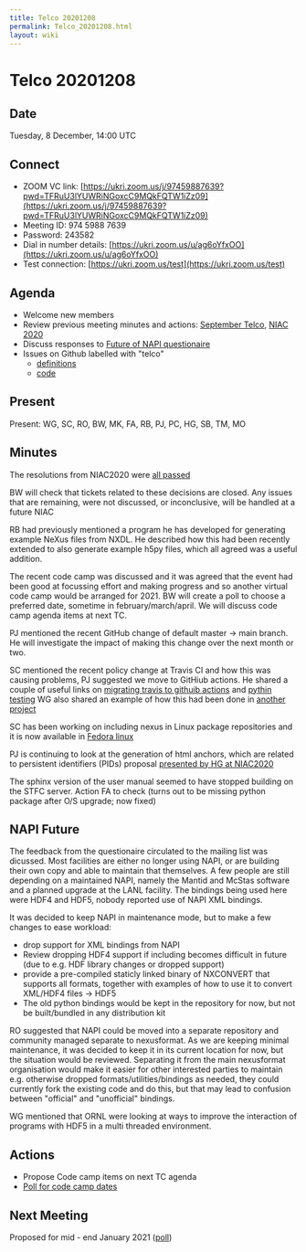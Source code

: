 ```yaml
---
title: Telco 20201208
permalink: Telco_20201208.html
layout: wiki
---
```

Telco 20201208
==============

Date
----

Tuesday, 8 December, 14:00 UTC

<!-- end of autogeneration -->

Connect
-------
* ZOOM VC link: [https://ukri.zoom.us/j/97459887639?pwd=TFRuU3lYUWRiNGoxcC9MQkFQTW1iZz09](https://ukri.zoom.us/j/97459887639?pwd=TFRuU3lYUWRiNGoxcC9MQkFQTW1iZz09)
* Meeting ID:         974 5988 7639
* Password:           243582
* Dial in number details: [https://ukri.zoom.us/u/ag6oYfxOO](https://ukri.zoom.us/u/ag6oYfxOO)
* Test connection:        [https://ukri.zoom.us/test](https://ukri.zoom.us/test)

Agenda
------
   * Welcome new members
   * Review previous meeting minutes and actions: [September Telco](Telco_20200930.md), [NIAC 2020](NIAC2020minutes_concluding.md)
   * Discuss responses to [Future of NAPI questionaire](https://lists.nexusformat.org/pipermail/nexus/2020/001140.html)
   * Issues on Github labelled with "telco"
     * [definitions](https://github.com/nexusformat/definitions/issues?q=is%3Aopen+is%3Aissue+label%3Atelco)
     * [code](https://github.com/nexusformat/code/issues?q=is%3Aopen+is%3Aissue+label%3Atelco)

Present
--------

Present: WG, SC, RO, BW, MK, FA, RB, PJ, PC, HG, SB, TM, MO

Minutes
--------

The resolutions from NIAC2020 were [all passed](https://www.nexusformat.org/NIAC2020.html#decisions)
 
BW will check that tickets related to these decisions are closed. Any issues that are remaining, were not discussed, or inconclusive, will be handled at a future NIAC

RB had previously mentioned a program he has developed for generating example NeXus files from NXDL. He described how this had been recently extended to also generate example h5py files, which all agreed was a useful addition.
   
The recent code camp was discussed and it was agreed that the event had been good at focussing effort and making progress and so another virtual code camp would be arranged for 2021. BW will create a poll to choose a preferred date, sometime in february/march/april. We will discuss code camp agenda items at next TC. 
   
PJ mentioned the recent GitHub change of default master -> main branch. He will investigate the impact of making this change over the next month or two.
   
SC mentioned the recent policy change at Travis CI and how this was causing problems, PJ suggested we move to GitHiub actions. He shared a couple of useful links on [migrating travis to githuib actions](https://docs.github.com/en/free-pro-team@latest/actions/learn-github-actions/migrating-from-travis-ci-to-github-actions) and
[pythin testing](https://docs.github.com/en/free-pro-team@latest/actions/guides/building-and-testing-python) WG also shared an example of how this had been done in [another project](https://github.com/ORNL/ncio/blob/master/.github/workflows/ci-github-actions.yaml)
   
SC has been working on including nexus in Linux package repositories and it is now available in [Fedora linux](https://dl.fedoraproject.org/pub/fedora/linux/releases/33/Everything/x86_64/os/Packages/n/nexus-4.4.3-6.fc33.x86_64.rpm)

PJ is continuing to look at the generation of html anchors, which are related to persistent identifiers (PIDs) proposal [presented by HG at NIAC2020](https://github.com/nexusformat/NIAC/issues/73)

The sphinx version of the user manual seemed to have stopped building on the STFC server. Action FA to check (turns out to be missing python package after O/S upgrade; now fixed)

## NAPI Future

The feedback from the questionaire circulated to the mailing list was dicussed. Most facilities are either no longer using NAPI, or are building their own copy and able to maintain that themselves. A few people are still depending on a maintained NAPI, namely the Mantid and McStas software and a planned upgrade at the LANL facility. The bindings being used here were HDF4 and HDF5, nobody reported use of NAPI XML bindings.
  
It was decided to keep NAPI in maintenance mode, but to make a few changes to ease workload: 
* drop support for XML bindings from NAPI 
* Review dropping HDF4 support if including becomes difficult in future (due to e.g. HDF library changes or dropped support)  
* provide a pre-compiled staticly linked binary of NXCONVERT that supports all formats, together with examples of how to use it to convert XML/HDF4 files -> HDF5
* The old python bindings would be kept in the repository for now, but not be built/bundled in any distribution kit

RO suggested that NAPI could be moved into a separate repository and community managed separate to nexusformat. As we are keeping minimal maintenance, it was decided to keep it in its current location for now, but the situation would be reviewed. Separating it from the main nexusformat organisation would make it easier for other interested parties to maintain e.g. otherwise dropped formats/utilities/bindings as needed, they could currently fork the existing code and do this, but that may lead to confusion between "official" and "unofficial" bindings. 

WG mentioned that ORNL were looking at ways to improve the interaction of programs with HDF5 in a multi threaded environment.

Actions
-------

* Propose Code camp items on next TC agenda
* [Poll for code camp dates](https://doodle.com/poll/b2f8qbpu6sedeccm)


Next Meeting
------------

Proposed for mid - end January 2021 ([poll](https://doodle.com/poll/vtrvxxaz25d9k96t))

 
